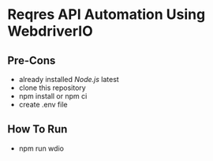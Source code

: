 # Reqres API Automation Using WebdriverIO

## Pre-Cons
- already installed _Node.js_ latest
- clone this repository
- npm install or npm ci
- create .env file

## How To Run
- npm run wdio
